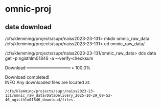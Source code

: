 # omnic-proj

## data download


/cfs/klemming/projects/supr/naiss2023-23-131> mkdir omnic_raw_data
/cfs/klemming/projects/supr/naiss2023-23-131> cd omnic_raw_data/

/cfs/klemming/projects/supr/naiss2023-23-131/omnic_raw_data> dds data get -p ngisthlm01846 -a --verify-checksum 


Download ━━━━━━━━━━━━━━━━━  •  100.0%
                                                                                                                                                                                                 
Download completed!                                                                                                                                                                                                                                                                                                                                                                               
INFO     Any downloaded files are located at: 

` /cfs/klemming/projects/supr/naiss2023-23-131/omnic_raw_data/DataDelivery_2025-10-29_09-52-46_ngisthlm01846_download/files. `
